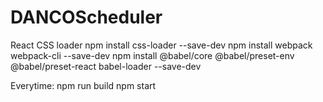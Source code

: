# DANCOScheduler

React 
CSS loader
npm install css-loader --save-dev
npm install webpack webpack-cli --save-dev
npm install @babel/core @babel/preset-env @babel/preset-react babel-loader --save-dev

Everytime:
npm run build
npm start 
